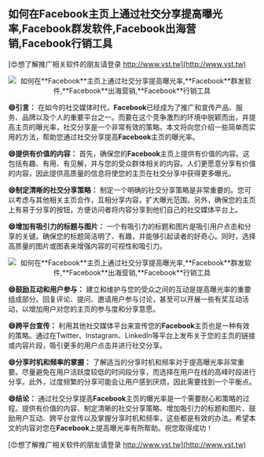 ## **如何在**Facebook**主页上通过社交分享提高曝光率,**Facebook**群发软件,**Facebook**出海营销,**Facebook**行销工具**

[😍想了解推广相关软件的朋友请登录 http://www.vst.tw](http://www.vst.tw)

 <center><img src="https://vst.tw/MP4/tuiguang/png/2.png" alt="如何在**Facebook**主页上通过社交分享提高曝光率,**Facebook**群发软件,**Facebook**出海营销,**Facebook**行销工具"></center>

**😄引言：**
在如今的社交媒体时代，**Facebook**已经成为了推广和宣传产品、服务、品牌以及个人的重要平台之一。而要在这个竞争激烈的环境中脱颖而出，并提高主页的曝光率，社交分享是一个非常有效的策略。本文将向您介绍一些简单而实用的方法，帮助您通过社交分享提高**Facebook**主页的曝光率。

**😄提供有价值的内容：**
首先，确保您的**Facebook**主页上提供有价值的内容。这包括有趣、有用、有见解，并与您的受众群体相关的内容。人们更愿意分享有价值的内容，因此提供高质量的信息将使您的主页在社交分享中获得更多曝光。

**😄制定清晰的社交分享策略：**
制定一个明确的社交分享策略是非常重要的。您可以考虑与其他相关主页合作，互相分享内容，扩大曝光范围。另外，确保您的主页上有易于分享的按钮，方便访问者将内容分享到他们自己的社交媒体平台上。

**😄增加有吸引力的标题与图片：**
一个有吸引力的标题和图片是吸引用户点击和分享的关键。确保您的标题简洁明了、有趣，并能够引起读者的好奇心。同时，选择高质量的图片或图表来增强内容的可视性和吸引力。

 <center><img src="https://vst.tw/MP4/tuiguang/png/1.png" alt="如何在**Facebook**主页上通过社交分享提高曝光率,**Facebook**群发软件,**Facebook**出海营销,**Facebook**行销工具"></center>

**😄鼓励互动和用户参与：**
建立和维护与您的受众之间的互动是提高曝光率的重要组成部分。回复评论、提问、邀请用户参与讨论，甚至可以开展一些有奖互动活动，以增加用户对您的主页的参与度和分享意愿。

**😄跨平台宣传：**
利用其他社交媒体平台来宣传您的**Facebook**主页也是一种有效的策略。通过在Twitter、Instagram、LinkedIn等平台上发布关于您的主页的链接或内容片段，吸引更多的用户点击并进行社交分享。

**😄分享时机和频率的掌握：**
了解适当的分享时机和频率对于提高曝光率非常重要。尽量避免在用户活跃度较低的时间段分享，而选择在用户在线的高峰时段进行分享。此外，过度频繁的分享可能会让用户感到厌烦，因此需要找到一个平衡点。

**😄结论：**
通过社交分享提高**Facebook**主页的曝光率是一个需要耐心和策略的过程。提供有价值的内容、制定清晰的社交分享策略、增加吸引力的标题和图片、鼓励用户互动、跨平台宣传以及掌握分享时机和频率，这些都是有效的办法。希望本文的内容对您在**Facebook**上提高曝光率有所帮助。祝您取得成功！

[😍想了解推广相关软件的朋友请登录 http://www.vst.tw](http://www.vst.tw)



